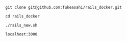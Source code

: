```
git clone git@github.com:fukeasahi/rails_docker.git
```

```
cd rails_docker
```

```
./rails_new.sh
```

```
localhost:3000
```

